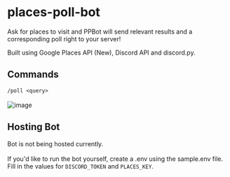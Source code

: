 # places-poll-bot
 Ask for places to visit and PPBot will send relevant results and a corresponding poll right to your server!

 Built using Google Places API (New), Discord API and discord.py.

 ## Commands
 ```/poll <query>``` <br /><br />
 ![image](https://github.com/Asianadian/places-poll-bot/assets/96633176/fcf1f075-fd5e-44b1-b646-b88e5152b535)

 ## Hosting Bot
 Bot is not being hosted currently. <br /><br />
 If you'd like to run the bot yourself, create a .env using the sample.env file.
 Fill in the values for `DISCORD_TOKEN` and `PLACES_KEY`.

